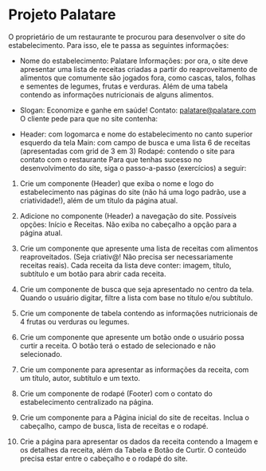 # Projeto Palatare

O proprietário de um restaurante te procurou para desenvolver o site do estabelecimento. Para isso, ele te passa as seguintes informações:

- Nome do estabelecimento: Palatare
Informações: por ora, o site deve apresentar uma lista de receitas criadas a partir do reaproveitamento de alimentos que comumente são jogados fora, como cascas, talos, folhas e sementes de legumes, frutas e verduras. Além de uma tabela contendo as informações nutricionais de alguns alimentos.
- Slogan: Economize e ganhe em saúde!
Contato: palatare@palatare.com
O cliente pede para que no site contenha:

- Header: com logomarca e nome do estabelecimento no canto superior esquerdo da tela
Main: com campo de busca e uma lista 6 de receitas (apresentadas com grid de 3 em 3)
Rodapé: contendo o site para contato com o restaurante
Para que tenhas sucesso no desenvolvimento do site, siga o passo-a-passo (exercícios) a seguir:

1. Crie um componente (Header) que exiba o nome e logo do estabelecimento nas páginas do site (não há uma logo padrão, use a criatividade!), além de um título da página atual.

2. Adicione no componente (Header) a navegação do site. Possíveis opções: Início e Receitas. Não exiba no cabeçalho a opção para a página atual.

3. Crie um componente que apresente uma lista de receitas com alimentos reaproveitados. (Seja criativ@! Não precisa ser necessariamente receitas reais). Cada receita da lista deve conter: imagem, título, subtítulo e um botão para abrir cada receita.

4. Crie um componente de busca que seja apresentado no centro da tela. Quando o usuário digitar, filtre a lista com base no título e/ou subtítulo.

5. Crie um componente de tabela contendo as informações nutricionais de 4 frutas ou verduras ou legumes.

6. Crie um componente que apresente um botão onde o usuário possa curtir a receita. O botão terá o estado de selecionado e não selecionado.

7. Crie um componente para apresentar as informações da receita, com um título, autor, subtítulo e um texto.

8. Crie um componente de rodapé (Footer) com o contato do estabelecimento centralizado na página.

9. Crie um componente para a Página inicial do site de receitas. Inclua o cabeçalho, campo de busca, lista de receitas e o rodapé.

10. Crie a página para apresentar os dados da receita contendo a Imagem e os detalhes da receita, além da Tabela e Botão de Curtir.
O conteúdo precisa estar entre o cabeçalho e o rodapé do site.
